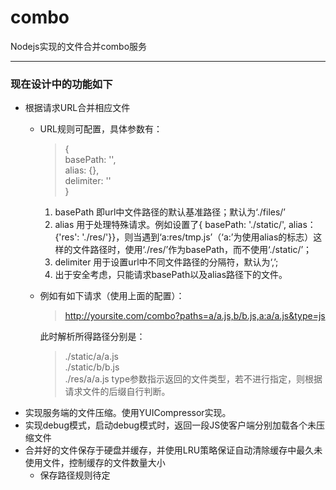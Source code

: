 combo
=====


Nodejs实现的文件合并combo服务

---

### 现在设计中的功能如下

- 根据请求URL合并相应文件
	- URL规则可配置，具体参数有：  

		> {  
		> 	basePath: '',  
		>	alias: {},  
		>	delimiter: ''  
		> }  

		1. basePath 即url中文件路径的默认基准路径；默认为‘./files/’  
		2. alias 用于处理特殊请求。例如设置了{ basePath: './static/', alias： {'res': './res/'}}，则当遇到‘a:res/tmp.js’（‘a:’为使用alias的标志）这样的文件路径时，使用‘./res/’作为basePath，而不使用‘./static/’；  
		3. delimiter 用于设置url中不同文件路径的分隔符，默认为‘,’;  
        4. 出于安全考虑，只能请求basePath以及alias路径下的文件。  
	- 例如有如下请求（使用上面的配置）：
		> http://yoursite.com/combo?paths=a/a.js,b/b.js,a:a/a.js&type=js  

		此时解析所得路径分别是：
		> ./static/a/a.js  
		> ./static/b/b.js  
		> ./res/a/a.js
        type参数指示返回的文件类型，若不进行指定，则根据请求文件的后缀自行判断。
- 实现服务端的文件压缩。使用YUICompressor实现。
- 实现debug模式，启动debug模式时，返回一段JS使客户端分别加载各个未压缩文件
- 合并好的文件保存于硬盘并缓存，并使用LRU策略保证自动清除缓存中最久未使用文件，控制缓存的文件数量大小
    - 保存路径规则待定
